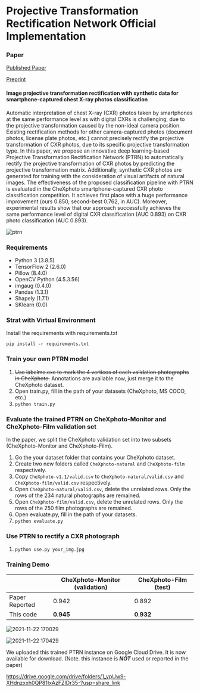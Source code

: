 # Projective Transformation Rectification Network Official Implementation

### Paper

[Published Paper](https://doi.org/10.1016/j.compbiomed.2023.107277)

[Preprint](https://arxiv.org/abs/2210.05954)

#### Image projective transformation rectification with synthetic data for smartphone-captured chest X-ray photos classification

Automatic interpretation of chest X-ray (CXR) photos taken by smartphones at the same performance level as with digital CXRs is challenging, due to the projective transformation caused by the non-ideal camera position. Existing rectification methods for other camera-captured photos (document photos, license plate photos, etc.) cannot precisely rectify the projective transformation of CXR photos, due to its specific projective transformation type. In this paper, we propose an innovative deep learning-based Projective Transformation Rectification Network (PTRN) to automatically rectify the projective transformation of CXR photos by predicting the projective transformation matrix. Additionally, synthetic CXR photos are generated for training with the consideration of visual artifacts of natural images. The effectiveness of the proposed classification pipeline with PTRN is evaluated in the CheXphoto smartphone-captured CXR photo classification competition. It achieves first place with a huge performance improvement (ours 0.850, second-best 0.762, in AUC). Moreover, experimental results show that our approach successfully achieves the same performance level of digital CXR classification (AUC 0.893) on CXR photo classification (AUC 0.893).

![ptrn](https://user-images.githubusercontent.com/38188772/229279128-0da2e79c-4b10-4aff-81a6-19540e649682.png)

### Requirements

- Python 3 (3.8.5)
- TensorFlow 2 (2.6.0)
- Pillow (8.4.0)
- OpenCV Python (4.5.3.56)
- imgaug (0.4.0)
- Pandas (1.3.1)
- Shapely (1.7.1)
- SKlearn (0.0)

### Strat with Virtual Environment

Install the requirements with requirements.txt

`pip install -r requirements.txt`
  
### Train your own PTRN model

1. ~~Use labelme.exe to mark the 4 vertices of each validation photographs in CheXphoto.~~  Annotations are available now, just merge it to the CheXphoto dataset.
2. Open train.py, fill in the path of your datasets (CheXphoto, MS COCO, etc.)
3. `python train.py`

### Evaluate the trained PTRN on CheXphoto-Monitor and CheXphoto-Film validation set

In the paper, we split the CheXphoto validation set into two subsets (CheXphoto-Monitor and CheXphoto-Film).

1. Go the your dataset folder that contains your CheXphoto dataset.
2. Create two new folders called `CheXphoto-natural` and `CheXphoto-film` respectively.
3. Copy `CheXphoto-v1.1/valid.csv` to `CheXphoto-natural/valid.csv` and `CheXphoto-film/valid.csv` respectively.
4. Open `CheXphoto-natural/valid.csv`, delete the unrelated rows. Only the rows of the 234 natural photographs are remained.
5. Open `CheXphoto-film/valid.csv`, delete the unrelated rows. Only the rows of the 250 film photographs are remained.
6. Open evaluate.py, fill in the path of your datasets.
7. `python evaluate.py`

### Use PTRN to rectify a CXR photograph

1. `python use.py your_img.jpg`

### Training Demo

|                	| CheXphoto-Monitor (validation) 	| CheXphoto-Film (test) 	|
|----------------	|--------------------------------	|-----------------------	|
| Paper Reported 	| 0.942                          	| 0.892                 	|
| This code      	| **0.945**                     	| **0.932**             	|


![2021-11-22 170029](https://user-images.githubusercontent.com/38188772/142833946-99d1a506-5326-4f1b-be9e-66ea0cdd202a.png)

![2021-11-22 170429](https://user-images.githubusercontent.com/38188772/142833963-ff88cb89-5c3f-4350-b12c-db6d28a2dcab.png)

We uploaded this trained PTRN instance on Google Cloud Drive. It is now available for download. (Note. this instance is ***NOT*** used or reported in the paper)

<https://drive.google.com/drive/folders/1_ypUw9-XHdnzxxh0QP81IxAzFZIDr35-?usp=share_link>
